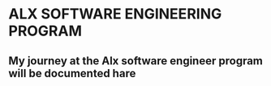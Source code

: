 # ALX SOFTWARE ENGINEERING PROGRAM
## My journey at the **Alx software engineer** program will be documented hare
